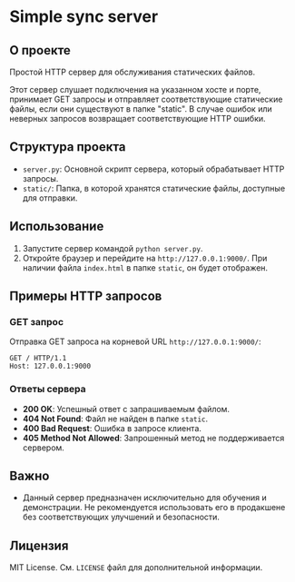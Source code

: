 # Simple sync server
## О проекте
Простой HTTP сервер для обслуживания статических файлов.

Этот сервер слушает подключения на указанном хосте и порте, принимает GET запросы
и отправляет соответствующие статические файлы, если они существуют в папке "static".
В случае ошибок или неверных запросов возвращает соответствующие HTTP ошибки.
## Структура проекта

- `server.py`: Основной скрипт сервера, который обрабатывает HTTP запросы.
- `static/`: Папка, в которой хранятся статические файлы, доступные для отправки.

## Использование

1. Запустите сервер командой `python server.py`.
2. Откройте браузер и перейдите на `http://127.0.0.1:9000/`. При наличии файла `index.html` в папке `static`, он будет отображен.

## Примеры HTTP запросов

### GET запрос

Отправка GET запроса на корневой URL `http://127.0.0.1:9000/`:

```http
GET / HTTP/1.1
Host: 127.0.0.1:9000
```

### Ответы сервера

- **200 OK**: Успешный ответ с запрашиваемым файлом.
- **404 Not Found**: Файл не найден в папке `static`.
- **400 Bad Request**: Ошибка в запросе клиента.
- **405 Method Not Allowed**: Запрошенный метод не поддерживается сервером.

## Важно

- Данный сервер предназначен исключительно для обучения и демонстрации. Не рекомендуется использовать его в продакшене без соответствующих улучшений и безопасности.

## Лицензия

MIT License. См. `LICENSE` файл для дополнительной информации.
